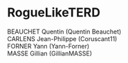 # RogueLikeTERD

BEAUCHET Quentin (Quentin Beauchet) <br>
CARLENS Jean-Philippe (Coruscant11) <br>
FORNER Yann (Yann-Forner)  <br>
MASSE Gillian (GillianMASSE)

